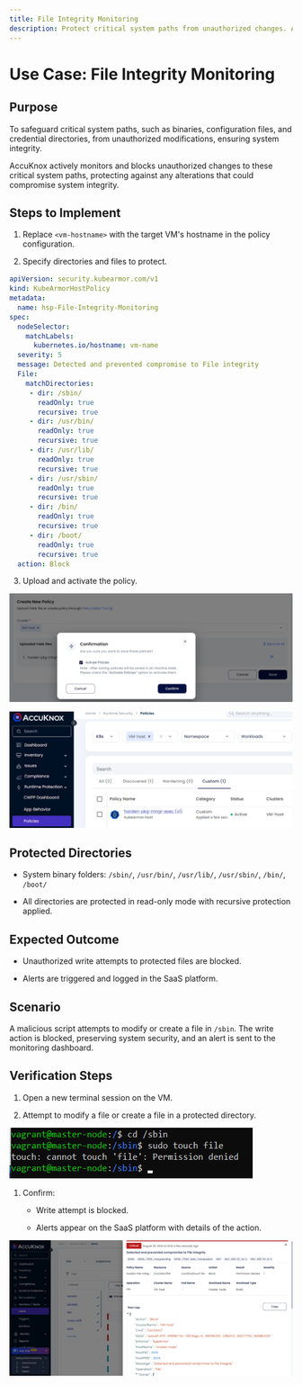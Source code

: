 ```yaml
---
title: File Integrity Monitoring
description: Protect critical system paths from unauthorized changes. AccuKnox ensures system integrity with real-time monitoring and alerts.
---
```


# Use Case: File Integrity Monitoring

## **Purpose**

To safeguard critical system paths, such as binaries, configuration files, and credential directories, from unauthorized modifications, ensuring system integrity.

AccuKnox actively monitors and blocks unauthorized changes to these critical system paths, protecting against any alterations that could compromise system integrity.

## **Steps to Implement**

1. Replace `<vm-hostname>` with the target VM's hostname in the policy configuration.

2. Specify directories and files to protect.

```yaml
apiVersion: security.kubearmor.com/v1
kind: KubeArmorHostPolicy
metadata:
  name: hsp-File-Integrity-Monitoring
spec:
  nodeSelector:
    matchLabels:
      kubernetes.io/hostname: vm-name
  severity: 5
  message: Detected and prevented compromise to File integrity
  File:
    matchDirectories:
     - dir: /sbin/
       readOnly: true
       recursive: true
     - dir: /usr/bin/
       readOnly: true
       recursive: true
     - dir: /usr/lib/
       readOnly: true
       recursive: true
     - dir: /usr/sbin/
       readOnly: true
       recursive: true
     - dir: /bin/
       readOnly: true
       recursive: true
     - dir: /boot/
       readOnly: true
       recursive: true
  action: Block
```

3. Upload and activate the policy.

![](./images/vm-file-integrity/1.png)

![](./images/vm-file-integrity/2.png)

## **Protected Directories**

- System binary folders: `/sbin/`, `/usr/bin/`, `/usr/lib/`, `/usr/sbin/`, `/bin/`, `/boot/`

- All directories are protected in read-only mode with recursive protection applied.

## **Expected Outcome**

- Unauthorized write attempts to protected files are blocked.

- Alerts are triggered and logged in the SaaS platform.

## **Scenario**

A malicious script attempts to modify or create a file in `/sbin`. The write action is blocked, preserving system security, and an alert is sent to the monitoring dashboard.

## **Verification Steps**

1. Open a new terminal session on the VM.

2. Attempt to modify a file or create a file in a protected directory.

![](./images/vm-file-integrity/3.png)

1. Confirm:

    - Write attempt is blocked.

    - Alerts appear on the SaaS platform with details of the action.

![](./images/vm-file-integrity/4.png)
